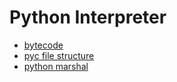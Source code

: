 # Python Interpreter

* [bytecode](https://akaptur.github.io/blog/2013/11/17/introduction-to-the-python-interpreter-3/)
* [pyc file structure](http://nedbatchelder.com/blog/200804/the_structure_of_pyc_files.html)
* [python marshal](http://daeken.com/2010-02-20_Python_Marshal_Format.html)

